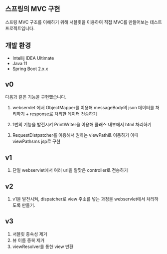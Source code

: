 ## 스프링의 MVC 구현

스프링 MVC 구조를 이해하기 위해 서블릿을 이용하여 직접 MVC를 만들어보는 테스트 프로젝트입니다.


## 개발 환경

* Intellij IDEA Ultimate
* Java 11
* Spring Boot 2.x.x

##  v0

다음과 같은 기능을 구현했습니다.

1. webservlet 에서 ObjectMapper를 이용해 messageBody의 json 데이터를 처리하기 + response로 처리한 데이터 전송하기

2. 1번의 기능을 발전시켜 PrintWriter을 이용해 클래스 내부에서 html 처리하기

3. RequestDistpatcher를 이용해서 원하는 viewPath로 이동하기 이때 viewPathsms jsp로 구현

## v1

1. 단일 webservlet에서 여러 url을 알맞은 controller로 전송하기

## v2

1. v1을 발전시켜, dispatcher로 view 주소를 넣는 과정을 webservlet에서 처리하도록 만들기.

## v3
1. 서블릿 종속성 제거
2. 뷰 이름 중복 제거
3. viewResolver를 통한 view 반환
